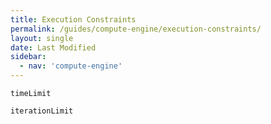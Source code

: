 ```yaml
---
title: Execution Constraints
permalink: /guides/compute-engine/execution-constraints/
layout: single
date: Last Modified
sidebar:
  - nav: 'compute-engine'
---
```


`timeLimit`

`iterationLimit`
